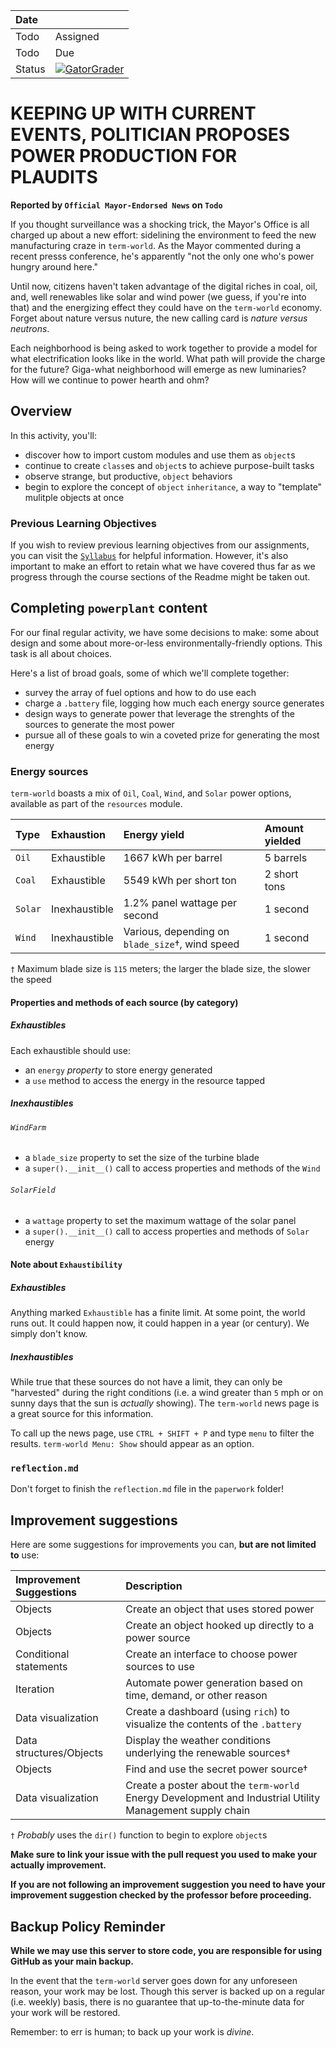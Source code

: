 | Date              |          |
|:------------------|:---------|
| Todo | Assigned |
| Todo | Due      |
| Status            | [![GatorGrader](../../actions/workflows/main.yml/badge.svg)](../../actions/workflows/main.yml) |

# KEEPING UP WITH CURRENT EVENTS, POLITICIAN PROPOSES POWER PRODUCTION FOR PLAUDITS

**Reported by `Official Mayor-Endorsed News` on `Todo`**

If you thought surveillance was a shocking trick, the Mayor's Office is all charged up about a new effort: sidelining the environment to feed the new manufacturing craze in `term-world`. As the Mayor commented during a recent presss conference, he's apparently "not the only one who's power hungry around here."

Until now, citizens haven't taken advantage of the digital riches in coal, oil, and, well renewables like solar and wind power (we guess, if you're into that) and the energizing effect they could have on the `term-world` economy. Forget about nature versus nuture, the new calling card is _nature versus neutrons_.

Each neighborhood is being asked to work together to provide a model for what electrification looks like in the world. What path will provide the charge for the future? Giga-what neighborhood will emerge as new luminaries? How will we continue to power hearth and ohm?

## Overview

In this activity, you'll:

* discover how to import custom modules and use them as `object`s
* continue to create `class`es and `object`s to achieve purpose-built tasks
* observe strange, but productive, `object` behaviors
* begin to explore the concept of `object` `inheritance`, a way to "template" mulitple objects at once

### Previous Learning Objectives

If you wish to review previous learning objectives from our assignments, you can visit the [`Syllabus`](https://chompe.rs/100-syllabus) for helpful information. However, it's also important to make an effort to retain what we have covered thus far as we progress through the course sections of the Readme might be taken out.

## Completing `powerplant` content

For our final regular activity, we have some decisions to make: some about design and some about more-or-less environmentally-friendly options. This task is all about choices. 

Here's a list of broad goals, some of which we'll complete together:

* survey the array of fuel options and how to do use each
* charge a `.battery` file, logging how much each energy source generates
* design ways to generate power that leverage the strenghts of the sources to generate the most power
* pursue all of these goals to win a coveted prize for generating the most energy

### Energy sources

`term-world` boasts a mix of `Oil`, `Coal`, `Wind`, and `Solar` power options, available as part of the `resources` module.

|Type |Exhaustion |Energy yield |Amount yielded |
|:----|:----------|:------------|:--------------|
|`Oil`|Exhaustible|1667 kWh per barrel |5 barrels |
|`Coal`|Exhaustible|5549 kWh per short ton|2 short tons|
|`Solar`|Inexhaustible|1.2% panel wattage per second |1 second |
|`Wind`|Inexhaustible |Various, depending on `blade_size`†, wind speed |1 second |

`†` Maximum blade size is `115` meters; the larger the blade size, the slower the speed

#### Properties and methods of each source (by category)

##### Exhaustibles

Each exhaustible should use:

* an `energy` _property_ to store energy generated
* a `use` method to access the energy in the resource tapped

##### Inexhaustibles

###### `WindFarm`

* a `blade_size` property to set the size of the turbine blade
* a `super().__init__()` call to access properties and methods of the `Wind`

###### `SolarField`

* a `wattage` property to set the maximum wattage of the solar panel
* a `super().__init__()` call to access properties and methods of `Solar` energy

#### Note about `Exhaustibility`

##### Exhaustibles

Anything marked `Exhaustible` has a finite limit. At some point, the world runs out. It could happen now, it could happen in a year (or century). We simply don't know.

##### Inexhaustibles

While true that these sources do not have a limit, they can only be "harvested" during the right conditions (i.e. a wind greater than `5` mph or on sunny days that the sun is _actually_ showing). The `term-world` news page is a great source for this information. 

To call up the news page, use `CTRL + SHIFT + P` and type `menu` to filter the results. `term-world Menu: Show` should appear as an option.

### `reflection.md`

Don't forget to finish the `reflection.md` file in the `paperwork` folder!

## Improvement suggestions

Here are some suggestions for improvements you can, **but are not limited to** use:

|Improvement Suggestions |Description        |
|:-----------------------|:------------------|
|Objects            |Create an object that uses stored power |
|Objects            |Create an object hooked up directly to a power source |
|Conditional statements |Create an interface to choose power sources to use |
|Iteration          |Automate power generation based on time, demand, or other reason |
|Data visualization           |Create a dashboard (using `rich`) to visualize the contents of the `.battery`|
|Data structures/Objects    |Display the weather conditions underlying the renewable sources†|
|Objects            |Find and use the secret power source† |
|Data visualization |Create a poster about the `term-world` Energy Development and Industrial Utility Management supply chain |

`†` _Probably_ uses the `dir()` function to begin to explore `object`s

**Make sure to link your issue with the pull request you used to make your actually improvement.**

**If you are not following an improvement suggestion you need to have your improvement suggestion checked by the professor before proceeding.**

## Backup Policy Reminder

**While we may use this server to store code, you are responsible for using GitHub as your main backup.**

In the event that the `term-world` server goes down for any unforeseen reason, your work may be lost. Though this server is backed up on a regular (i.e. weekly) basis, there is no guarantee that up-to-the-minute data for your work will be restored.

Remember: to err is human; to back up your work is *divine*.